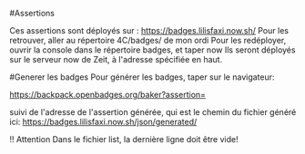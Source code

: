 #Assertions

Ces assertions sont déployés sur : https://badges.lilisfaxi.now.sh/
Pour les retrouver, aller au répertoire 4C/badges/ de mon ordi
Pour les redéployer, ouvrir la console dans le répertoire badges, et taper now
Ils seront déployés sur le serveur now de Zeit, à l'adresse spécifiée en haut.

#Generer les badges
Pour générer les badges, taper sur le navigateur:

https://backpack.openbadges.org/baker?assertion=

suivi de l'adresse de l'assertion générée, qui est le chemin du fichier généré ici: https://badges.lilisfaxi.now.sh/json/generated/

!! Attention
  Dans le fichier list, la dernière ligne doit être vide!
